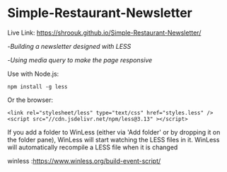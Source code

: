 # Simple-Restaurant-Newsletter

Live Link: https://shroouk.github.io/Simple-Restaurant-Newsletter/

-*Building a newsletter designed with LESS*

-*Using media query to make the page responsive*

Use with Node.js: 

`npm install -g less`

Or the browser:
```
<link rel="stylesheet/less" type="text/css" href="styles.less" />
<script src="//cdn.jsdelivr.net/npm/less@3.13" ></script>
```

If you add a folder to WinLess (either via 'Add folder' or by dropping it on the folder pane), WinLess will start watching the LESS files in it. WinLess will automatically recompile a LESS file when it is changed

winless :https://www.winless.org/build-event-script/
